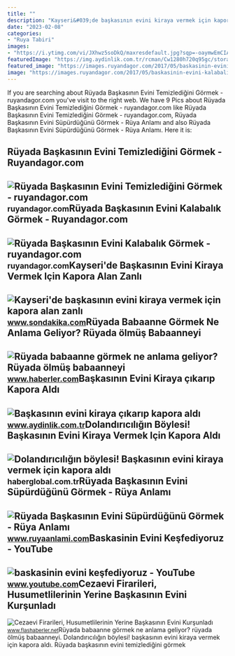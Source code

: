 ```yaml
---
title: ""
description: "Kayseri&#039;de başkasının evini kiraya vermek için kapora alan zanlı"
date: "2023-02-08"
categories:
- "Ruya Tabiri"
images:
- "https://i.ytimg.com/vi/JXhwz5soDkQ/maxresdefault.jpg?sqp=-oaymwEmCIAKENAF8quKqQMa8AEB-AH-CYAC0AWKAgwIABABGGUgUShdMA8=&amp;rs=AOn4CLCPDwSdvRcORMR_zBvNLbRJqIGrlw"
featuredImage: "https://img.aydinlik.com.tr/rcman/Cw1280h720q95gc/storage/files/images/2022/06/10/baskasinin-evini-kiraya-cikarip-kapora-aldi-PpMO.jpg"
featured_image: "https://images.ruyandagor.com/2017/05/baskasinin-evini-kalabalik-gormek-0011.jpg"
image: "https://images.ruyandagor.com/2017/05/baskasinin-evini-kalabalik-gormek-0011.jpg"
---
```


If you are searching about Rüyada Başkasının Evini Temizlediğini Görmek - ruyandagor.com you've visit to the right web. We have 9 Pics about Rüyada Başkasının Evini Temizlediğini Görmek - ruyandagor.com like Rüyada Başkasının Evini Temizlediğini Görmek - ruyandagor.com, Rüyada Başkasının Evini Süpürdüğünü Görmek - Rüya Anlamı and also Rüyada Başkasının Evini Süpürdüğünü Görmek - Rüya Anlamı. Here it is:

Rüyada Başkasının Evini Temizlediğini Görmek - Ruyandagor.com
-------------------------------------------------------------

 ![Rüyada Başkasının Evini Temizlediğini Görmek - ruyandagor.com](https://images.ruyandagor.com/2017/04/baskasinin-evini-temizledigini-gormek-0134.jpg) <small>ruyandagor.com</small>Rüyada Başkasının Evini Kalabalık Görmek - Ruyandagor.com
---------------------------------------------------------

 ![Rüyada Başkasının Evini Kalabalık Görmek - ruyandagor.com](https://images.ruyandagor.com/2017/05/baskasinin-evini-kalabalik-gormek-0011.jpg) <small>ruyandagor.com</small>Kayseri'de Başkasının Evini Kiraya Vermek Için Kapora Alan Zanlı
----------------------------------------------------------------

 ![Kayseri'de başkasının evini kiraya vermek için kapora alan zanlı](https://i.sdacdn.com/haber/2022/06/10/baskasinin-evini-kiraya-cikarip-kapora-aldi-15007670_osd.jpg) <small>www.sondakika.com</small>Rüyada Babaanne Görmek Ne Anlama Geliyor? Rüyada ölmüş Babaanneyi
-----------------------------------------------------------------

 ![Rüyada babaanne görmek ne anlama geliyor? Rüyada ölmüş babaanneyi](https://i.hbrcdn.com/haber/2022/10/17/ruyada-babaanne-gormek-ne-anlama-geliyor-ruyada-15365149_2002_amp.jpg) <small>www.haberler.com</small>Başkasının Evini Kiraya çıkarıp Kapora Aldı
-------------------------------------------

 ![Başkasının evini kiraya çıkarıp kapora aldı](https://img.aydinlik.com.tr/rcman/Cw1280h720q95gc/storage/files/images/2022/06/10/baskasinin-evini-kiraya-cikarip-kapora-aldi-PpMO.jpg) <small>www.aydinlik.com.tr</small>Dolandırıcılığın Böylesi! Başkasının Evini Kiraya Vermek Için Kapora Aldı
-------------------------------------------------------------------------

 ![Dolandırıcılığın böylesi! Başkasının evini kiraya vermek için kapora aldı](https://i.haberglobal.com.tr/storage/files/images/2022/06/11/dolandiriciligin-boylesi-baskasinin-evini-kiraya-vermek-icin-kapora-aldi-BVNR.jpg) <small>haberglobal.com.tr</small>Rüyada Başkasının Evini Süpürdüğünü Görmek - Rüya Anlamı
--------------------------------------------------------

 ![Rüyada Başkasının Evini Süpürdüğünü Görmek - Rüya Anlamı](https://www.ruyaanlami.com/images/dream/content/8/ruyada-baskasinin-ruya-anlatmasi.webp) <small>www.ruyaanlami.com</small>Baskasinin Evini Keşfediyoruz - YouTube
---------------------------------------

 ![baskasinin evini keşfediyoruz - YouTube](https://i.ytimg.com/vi/JXhwz5soDkQ/maxresdefault.jpg?sqp=-oaymwEmCIAKENAF8quKqQMa8AEB-AH-CYAC0AWKAgwIABABGGUgUShdMA8=&rs=AOn4CLCPDwSdvRcORMR_zBvNLbRJqIGrlw) <small>www.youtube.com</small>Cezaevi Firarileri, Husumetlilerinin Yerine Başkasının Evini Kurşunladı
-----------------------------------------------------------------------

 ![Cezaevi Firarileri, Husumetlilerinin Yerine Başkasının Evini Kurşunladı](https://www.flashaberler.net/files/uploads/news/default/cezaevi-firarileri-husumetlilerinin-yerine-baskasinin-evini-kursunladi.jpg) <small>www.flashaberler.net</small>Rüyada babaanne görmek ne anlama geliyor? rüyada ölmüş babaanneyi. Dolandırıcılığın böylesi! başkasının evini kiraya vermek için kapora aldı. Rüyada başkasının evini temizlediğini görmek

